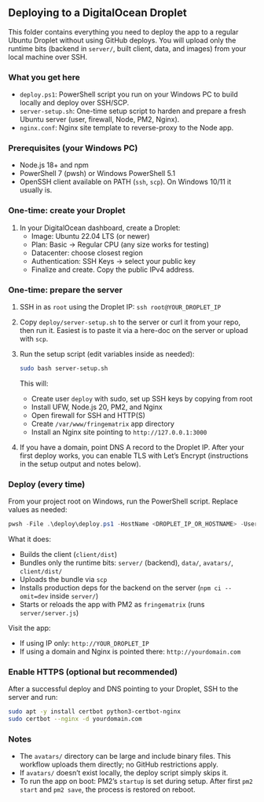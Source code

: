 ## Deploying to a DigitalOcean Droplet

This folder contains everything you need to deploy the app to a regular Ubuntu Droplet without using GitHub deploys. You will upload only the runtime bits (backend in `server/`, built client, data, and images) from your local machine over SSH.

### What you get here
- `deploy.ps1`: PowerShell script you run on your Windows PC to build locally and deploy over SSH/SCP.
- `server-setup.sh`: One-time setup script to harden and prepare a fresh Ubuntu server (user, firewall, Node, PM2, Nginx).
- `nginx.conf`: Nginx site template to reverse-proxy to the Node app.

### Prerequisites (your Windows PC)
- Node.js 18+ and npm
- PowerShell 7 (pwsh) or Windows PowerShell 5.1
- OpenSSH client available on PATH (`ssh`, `scp`). On Windows 10/11 it usually is.

### One-time: create your Droplet
1. In your DigitalOcean dashboard, create a Droplet:
   - Image: Ubuntu 22.04 LTS (or newer)
   - Plan: Basic → Regular CPU (any size works for testing)
   - Datacenter: choose closest region
   - Authentication: SSH Keys → select your public key
   - Finalize and create. Copy the public IPv4 address.

### One-time: prepare the server
1. SSH in as `root` using the Droplet IP: `ssh root@YOUR_DROPLET_IP`
2. Copy `deploy/server-setup.sh` to the server or curl it from your repo, then run it. Easiest is to paste it via a here-doc on the server or upload with `scp`.
3. Run the setup script (edit variables inside as needed):

   ```bash
   sudo bash server-setup.sh
   ```

   This will:
   - Create user `deploy` with sudo, set up SSH keys by copying from root
   - Install UFW, Node.js 20, PM2, and Nginx
   - Open firewall for SSH and HTTP(S)
   - Create `/var/www/fringematrix` app directory
   - Install an Nginx site pointing to `http://127.0.0.1:3000`

4. If you have a domain, point DNS A record to the Droplet IP. After your first deploy works, you can enable TLS with Let’s Encrypt (instructions in the setup output and notes below).

### Deploy (every time)
From your project root on Windows, run the PowerShell script. Replace values as needed:

```powershell
pwsh -File .\deploy\deploy.ps1 -HostName <DROPLET_IP_OR_HOSTNAME> -User deploy -RemoteDir /var/www/fringematrix -AppName fringematrix
```

What it does:
- Builds the client (`client/dist`)
- Bundles only the runtime bits: `server/` (backend), `data/`, `avatars/`, `client/dist/`
- Uploads the bundle via `scp`
- Installs production deps for the backend on the server (`npm ci --omit=dev` inside `server/`)
- Starts or reloads the app with PM2 as `fringematrix` (runs `server/server.js`)

Visit the app:
- If using IP only: `http://YOUR_DROPLET_IP`
- If using a domain and Nginx is pointed there: `http://yourdomain.com`

### Enable HTTPS (optional but recommended)
After a successful deploy and DNS pointing to your Droplet, SSH to the server and run:

```bash
sudo apt -y install certbot python3-certbot-nginx
sudo certbot --nginx -d yourdomain.com
```

### Notes
- The `avatars/` directory can be large and include binary files. This workflow uploads them directly; no GitHub restrictions apply.
- If `avatars/` doesn’t exist locally, the deploy script simply skips it.
- To run the app on boot: PM2’s `startup` is set during setup. After first `pm2 start` and `pm2 save`, the process is restored on reboot.


